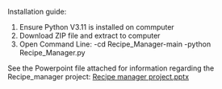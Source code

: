 Installation guide:
1. Ensure Python V3.11 is installed on commputer
2. Download ZIP file and extract to computer
3. Open Command Line:
  -cd Recipe_Manager-main
  -python Recipe_Manager.py

See the Powerpoint file attached for information regarding the Recipe_manager project:
[Recipe manager project.pptx](https://github.com/user-attachments/files/17210143/Recipe.manager.project.pptx)
